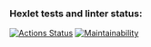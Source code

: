 ### Hexlet tests and linter status:
[![Actions Status](https://github.com/morningjacketup/frontend-project-44/workflows/hexlet-check/badge.svg)](https://github.com/morningjacketup/frontend-project-44/actions)
[![Maintainability](https://api.codeclimate.com/v1/badges/ed340b1440119b33a429/maintainability)](https://codeclimate.com/github/morningjacketup/frontend-project-44/maintainability)